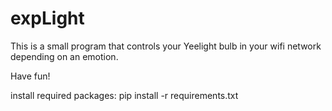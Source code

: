 # expLight

This is a small program that controls your Yeelight bulb in your wifi network depending on an emotion.

Have fun!

install required packages: pip install -r requirements.txt
